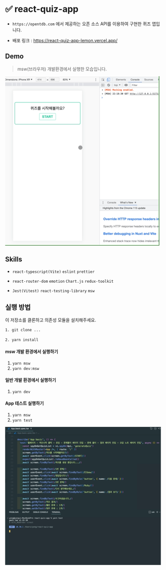 # ✅ react-quiz-app

- `https://opentdb.com` 에서 제공하는 오픈 소스 API를 이용하여 구현한 퀴즈 앱입니다.

- 배포 링크 : https://react-quiz-app-lemon.vercel.app/

## Demo

> msw(브라우저) 개발환경에서 실행한 모습입니다.

<img src="docs/demo.gif" />

## Skills

- `react-typescript(Vite)` `eslint` `prettier`

- `react-router-dom` `emotion` `Chart.js` `redux-toolkit`

- `Jest(Vitest)` `react-testing-library` `msw`

## 실행 방법

이 저장소를 클론하고 의존성 모듈을 설치해주세요.

```
1. git clone ...

2. yarn install
```

#### msw 개발 환경에서 실행하기

1. `yarn msw`
2. `yarn dev:msw`

#### 일반 개발 환경에서 실행하기

1. `yarn dev`

#### App 테스트 실행하기

1. `yarn msw`
2. `yarn test`

<img src="./docs/test.gif" />
